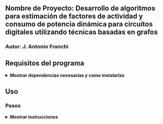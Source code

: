 

## Nombre de Proyecto: Desarrollo de algoritmos para estimación de factores de actividad y consumo de potencia dinámica para circuitos digitales utilizando técnicas basadas en grafos

### Autor: J. Antonio Franchi

## Requisitos del programa

<details><summary><b>Mostrar dependencias necesarias y como instalarlas</b></summary>
Para Debian/Ubuntu:

* git
    ```bash
    sudo apt install git
    ```
* make
    ```bash
    sudo apt install make
    ```
* Python 3
    ```bash
    sudo apt install python3
    ```
* PIP
    ```bash
    sudo apt install pip
    ```

* Pandas
    ```bash
    sudo pip install pandas
    ```
   
* NetworkX
    ```bash
     sudo pip install networkx
    ```

Para Windows:

El proceso de instalación es más complejo, se sugiera buscar ayuda en la Web, para ir instalando la dependencias.

</details>

## Uso
### Pasos 

<details><summary><b>Mostrar instrucciones</b></summary>

1. Clona el repositorio:
    ```bash
    git clone https://github.com/lima-ucr/power-estimation
    ```

2. Navega al directorio `src`:
    ```bash
    cd power_estimation/src
    ```

3. Navegar al directorio del netlist deseado: `full_adder` (para el Sumador de 1 bit) o `full_adder_pipeline` (para el Sumador con Pipeline de 8 bits)

4. Obtener el archivo de salida con el FanOut del Netlist:
    
    ```bash
    make run-fanout
    ```

5. Para calcular la potencia dinamica del Netlist:
    ```bash
    make run-power
    ```

6. Para correr el paso 4 y 5 en una sola instrucción:
    ```bash
    make all
    ```


---

